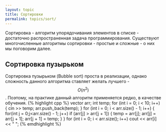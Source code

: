 ```yaml
---
layout: topic
title: Сортировки
permalink: topics/sort/
---
```

Сортировка - алгоритм упорядочивания элементов в списке - достаточно распространенная задача программирования. Существуют многочисленные алгоритмы сортировки - простые и сложные - о них мы поговорим далее.

## Сортировка пузырьком
Сортировка пузырьком (Bubble sort) проста в реализации, однако сложность данного алгоритма ставляет желать лучшего - $$O(n^2)$$. Поэтому, на практике данный алгоритм применяется редко, в качестве обучения.
{% highlight cpp %}
vector <int> arr;
	int temp;
	for (int i = 0; i < 10; i++)
	{
		cin >> temp;
		arr.push_back(temp);
	}
	for (int i = 0; i < arr.size() - 1; i++)
	{
		for(int j = 0;j<arr.size() - 1; j++)
			if (arr[j] > arr[j + 1])
			{
				temp = arr[j];
				arr[j] = arr[j + 1];
				arr[j + 1] = temp;
			}
	}
	for (int i = 0; i < arr.size(); i++)
		cout << arr[i] << " ";
{% emdhighlight %}
